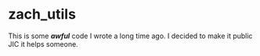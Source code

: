 # zach_utils
This is some ***awful*** code I wrote a long time ago. I decided to make it public JIC it helps someone.
